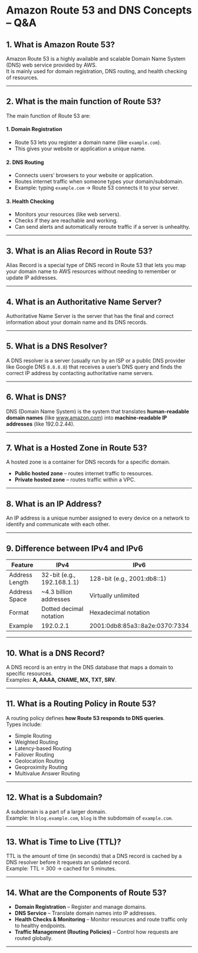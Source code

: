 # Amazon Route 53 and DNS Concepts – Q&A

## 1. What is Amazon Route 53?
Amazon Route 53 is a highly available and scalable Domain Name System (DNS) web service provided by AWS.  
It is mainly used for domain registration, DNS routing, and health checking of resources.

---

## 2. What is the main function of Route 53?
The main function of Route 53 are:

#### 1. Domain Registration
- Route 53 lets you register a domain name (like `example.com`).
- This gives your website or application a unique name.

#### 2. DNS Routing
- Connects users’ browsers to your website or application.
- Routes internet traffic when someone types your domain/subdomain.
- Example: typing `example.com` → Route 53 connects it to your server.

#### 3. Health Checking
- Monitors your resources (like web servers).
- Checks if they are reachable and working.
- Can send alerts and automatically reroute traffic if a server is unhealthy.


---

## 3. What is an Alias Record in Route 53?
Alias Record is a special type of DNS record in Route 53 that lets you map your domain name to AWS resources without needing to remember or update IP addresses.

---

## 4. What is an Authoritative Name Server?
Authoritative Name Server is the server that has the final and correct information about your domain name and its DNS records.

---

## 5. What is a DNS Resolver?
A DNS resolver is a server (usually run by an ISP or a public DNS provider like Google DNS `8.8.8.8`) that receives a user’s DNS query and finds the correct IP address by contacting authoritative name servers.

---

## 6. What is DNS?
DNS (Domain Name System) is the system that translates **human-readable domain names** (like www.amazon.com) into **machine-readable IP addresses** (like 192.0.2.44).

---

## 7. What is a Hosted Zone in Route 53?
A hosted zone is a container for DNS records for a specific domain.  
- **Public hosted zone** – routes internet traffic to resources.  
- **Private hosted zone** – routes traffic within a VPC.

---

## 8. What is an IP Address?
An IP address is a unique number assigned to every device on a network to identify and communicate with each other.

---

## 9. Difference between IPv4 and IPv6
| Feature          | IPv4                             | IPv6                          |
|------------------|----------------------------------|-------------------------------|
| Address Length   | 32-bit (e.g., 192.168.1.1)       | 128-bit (e.g., 2001:db8::1)   |
| Address Space    | ~4.3 billion addresses           | Virtually unlimited           |
| Format           | Dotted decimal notation          | Hexadecimal notation          |
| Example          | 192.0.2.1                        | 2001:0db8:85a3::8a2e:0370:7334|

---

## 10. What is a DNS Record?
A DNS record is an entry in the DNS database that maps a domain to specific resources.  
Examples: **A, AAAA, CNAME, MX, TXT, SRV**.

---

## 11. What is a Routing Policy in Route 53?
A routing policy defines **how Route 53 responds to DNS queries**.  
Types include:  
- Simple Routing  
- Weighted Routing  
- Latency-based Routing  
- Failover Routing  
- Geolocation Routing  
- Geoproximity Routing  
- Multivalue Answer Routing

---

## 12. What is a Subdomain?
A subdomain is a part of a larger domain.  
Example: In `blog.example.com`, `blog` is the subdomain of `example.com`.

---

## 13. What is Time to Live (TTL)?
TTL is the amount of time (in seconds) that a DNS record is cached by a DNS resolver before it requests an updated record.  
Example: TTL = 300 → cached for 5 minutes.

---

## 14. What are the Components of Route 53?
- **Domain Registration** – Register and manage domains.  
- **DNS Service** – Translate domain names into IP addresses.  
- **Health Checks & Monitoring** – Monitor resources and route traffic only to healthy endpoints.  
- **Traffic Management (Routing Policies)** – Control how requests are routed globally.  

---

